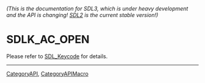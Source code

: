 ###### (This is the documentation for SDL3, which is under heavy development and the API is changing! [SDL2](https://wiki.libsdl.org/SDL2/) is the current stable version!)
# SDLK_AC_OPEN

Please refer to [SDL_Keycode](SDL_Keycode) for details.

----
[CategoryAPI](CategoryAPI), [CategoryAPIMacro](CategoryAPIMacro)

